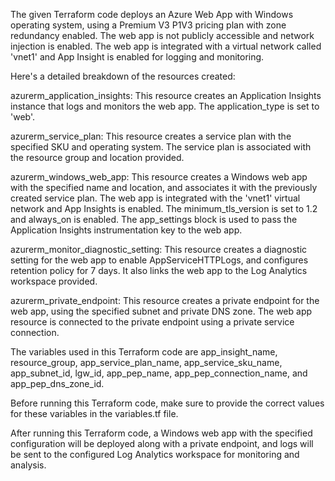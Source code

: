 The given Terraform code deploys an Azure Web App with Windows operating system, using a Premium V3 P1V3 pricing plan with zone redundancy enabled. The web app is not publicly accessible and network injection is enabled. The web app is integrated with a virtual network called 'vnet1' and App Insight is enabled for logging and monitoring.

Here's a detailed breakdown of the resources created:

azurerm_application_insights: This resource creates an Application Insights instance that logs and monitors the web app. The application_type is set to 'web'.

azurerm_service_plan: This resource creates a service plan with the specified SKU and operating system. The service plan is associated with the resource group and location provided.

azurerm_windows_web_app: This resource creates a Windows web app with the specified name and location, and associates it with the previously created service plan. The web app is integrated with the 'vnet1' virtual network and App Insights is enabled. The minimum_tls_version is set to 1.2 and always_on is enabled. The app_settings block is used to pass the Application Insights instrumentation key to the web app.

azurerm_monitor_diagnostic_setting: This resource creates a diagnostic setting for the web app to enable AppServiceHTTPLogs, and configures retention policy for 7 days. It also links the web app to the Log Analytics workspace provided.

azurerm_private_endpoint: This resource creates a private endpoint for the web app, using the specified subnet and private DNS zone. The web app resource is connected to the private endpoint using a private service connection.

The variables used in this Terraform code are app_insight_name, resource_group, app_service_plan_name, app_service_sku_name, app_subnet_id, lgw_id, app_pep_name, app_pep_connection_name, and app_pep_dns_zone_id.

Before running this Terraform code, make sure to provide the correct values for these variables in the variables.tf file.

After running this Terraform code, a Windows web app with the specified configuration will be deployed along with a private endpoint, and logs will be sent to the configured Log Analytics workspace for monitoring and analysis.